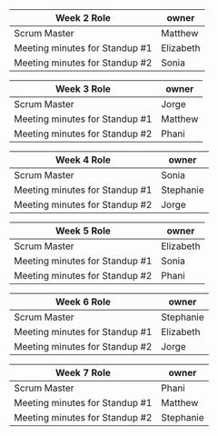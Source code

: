 | Week 2 Role                    | owner     |
| ------------------------------ | --------- |
| Scrum Master                   | Matthew   |
| Meeting minutes for Standup #1 | Elizabeth     |
| Meeting minutes for Standup #2 | Sonia |

| Week 3 Role                    | owner     |
| ------------------------------ | --------- |
| Scrum Master                   | Jorge   |
| Meeting minutes for Standup #1 | Matthew |
| Meeting minutes for Standup #2 | Phani |

| Week 4 Role                    | owner     |
| ------------------------------ | --------- |
| Scrum Master                   | Sonia   |
| Meeting minutes for Standup #1 | Stephanie |
| Meeting minutes for Standup #2 | Jorge |
 
| Week 5 Role                    | owner     |
| ------------------------------ | --------- |
| Scrum Master                   | Elizabeth   |
| Meeting minutes for Standup #1 | Sonia |
| Meeting minutes for Standup #2 | Phani |
  
| Week 6 Role                    | owner     |
| ------------------------------ | --------- |
| Scrum Master                   | Stephanie   |
| Meeting minutes for Standup #1 | Elizabeth |
| Meeting minutes for Standup #2 | Jorge |

| Week 7 Role                    | owner     |
| ------------------------------ | --------- |
| Scrum Master                   | Phani   |
| Meeting minutes for Standup #1 | Matthew |
| Meeting minutes for Standup #2 | Stephanie | 
